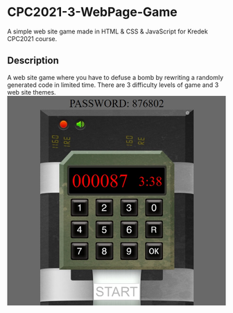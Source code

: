 # CPC2021-3-WebPage-Game
A simple web site game made in HTML &amp; CSS &amp; JavaScript for Kredek CPC2021 course.
## Description
A web site game where you have to defuse a bomb by rewriting a randomly generated code in limited time. There are 3 difficulty levels of game and 3 web site themes. 
![alt text](/s1.jpg)
